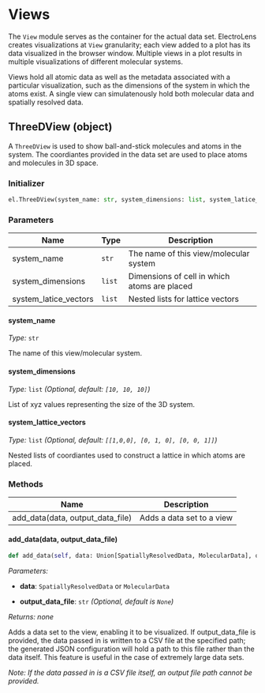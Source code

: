 # Views

The `View` module serves as the container for the actual data set. ElectroLens creates visualizations at `View` granularity; each view added to a plot has its data visualized in the browser window. Multiple views in a plot results in multiple visualizations of different molecular systems. 

Views hold all atomic data as well as the metadata associated with a particular visualization, such as the dimensions of the system in which the atoms exist. A single view can simulatenously hold both molecular data and spatially resolved data.

## ThreeDView (object)

A `ThreeDView` is used to show ball-and-stick molecules and atoms in the system. The coordiantes provided in the data set are used to place atoms and molecules in 3D space.

### Initializer

```python
el.ThreeDView(system_name: str, system_dimensions: list, system_latice_vectors: list)
```

### Parameters

| **Name**              | **Type** | **Description**                              |
| --------------------- | -------- | -------------------------------------------- |
| system_name           | `str`    | The name of this view/molecular system       |
| system_dimensions     | `list`   | Dimensions of cell in which atoms are placed |
| system_latice_vectors | `list`   | Nested lists for lattice vectors             |

#### system_name

*Type:* `str` 

The name of this view/molecular system.

#### system_dimensions

*Type:* `list` *(Optional, default: `[10, 10, 10]`)*

List of xyz values representing the size of the 3D system.

#### system_lattice_vectors

*Type:* `list` *(Optional, default: `[[1,0,0], [0, 1, 0], [0, 0, 1]]`)*

Nested lists of coordiantes used to construct a lattice in which atoms are placed.

### Methods

| **Name**                         | **Description**           |
| -------------------------------- | ------------------------- |
| add_data(data, output_data_file) | Adds a data set to a view |

#### add_data(data, output_data_file)

```python
def add_data(self, data: Union[SpatiallyResolvedData, MolecularData], output_data_file) -> None
```

*Parameters:*

- **data**: `SpatiallyResolvedData` or `MolecularData`

- **output_data_file**: `str` *(Optional, default is `None`)*

*Returns: none*

Adds a data set to the view, enabling it to be visualized. If output_data_file is provided, the data passed in is written to a CSV file at the specified path; the generated JSON configuration will hold a path to this file rather than the data itself. This feature is useful in the case of extremely large data sets. 

*Note: If the data passed in is a CSV file itself, an output file path cannot be provided.*
